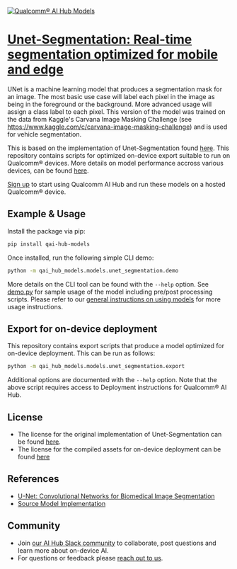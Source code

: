 [![Qualcomm® AI Hub Models](https://qaihub-public-assets.s3.us-west-2.amazonaws.com/qai-hub-models/quic-logo.jpg)](../../README.md)


# [Unet-Segmentation: Real-time segmentation optimized for mobile and edge](https://aihub.qualcomm.com/models/unet_segmentation)

UNet is a machine learning model that produces a segmentation mask for an image. The most basic use case will label each pixel in the image as being in the foreground or the background. More advanced usage will assign a class label to each pixel. This version of the model was trained on the data from Kaggle's Carvana Image Masking Challenge (see https://www.kaggle.com/c/carvana-image-masking-challenge) and is used for vehicle segmentation.

This is based on the implementation of Unet-Segmentation found [here](https://github.com/milesial/Pytorch-UNet). This repository contains scripts for optimized on-device
export suitable to run on Qualcomm® devices. More details on model performance
accross various devices, can be found [here](https://aihub.qualcomm.com/models/unet_segmentation).

[Sign up](https://myaccount.qualcomm.com/signup) to start using Qualcomm AI Hub and run these models on a hosted Qualcomm® device.




## Example & Usage

Install the package via pip:
```bash
pip install qai-hub-models
```


Once installed, run the following simple CLI demo:

```bash
python -m qai_hub_models.models.unet_segmentation.demo
```
More details on the CLI tool can be found with the `--help` option. See
[demo.py](demo.py) for sample usage of the model including pre/post processing
scripts. Please refer to our [general instructions on using
models](../../../#getting-started) for more usage instructions.

## Export for on-device deployment

This repository contains export scripts that produce a model optimized for
on-device deployment. This can be run as follows:

```bash
python -m qai_hub_models.models.unet_segmentation.export
```
Additional options are documented with the `--help` option. Note that the above
script requires access to Deployment instructions for Qualcomm® AI Hub.


## License
* The license for the original implementation of Unet-Segmentation can be found
  [here](https://github.com/milesial/Pytorch-UNet/blob/master/LICENSE).
* The license for the compiled assets for on-device deployment can be found [here](https://github.com/milesial/Pytorch-UNet/blob/master/LICENSE)


## References
* [U-Net: Convolutional Networks for Biomedical Image Segmentation](https://arxiv.org/abs/1505.04597)
* [Source Model Implementation](https://github.com/milesial/Pytorch-UNet)



## Community
* Join [our AI Hub Slack community](https://aihub.qualcomm.com/community/slack) to collaborate, post questions and learn more about on-device AI.
* For questions or feedback please [reach out to us](mailto:ai-hub-support@qti.qualcomm.com).
